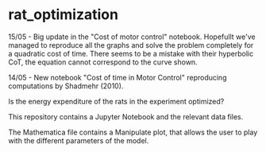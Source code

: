 # rat_optimization

15/05 - Big update in the "Cost of motor control" notebook. Hopefullt we've managed to reproduce all the graphs and solve the problem completely for a quadratic cost of time. There seems to be a mistake with their hyperbolic CoT, the equation cannot correspond to the curve shown. 

14/05 - New notebook "Cost of time in Motor Control" reproducing computations by Shadmehr (2010). 



Is the energy expenditure of the rats in the experiment optimized?

This repository contains a Jupyter Notebook and the relevant data files. 

The Mathematica file contains a Manipulate plot, that allows the user to play with the different parameters of the model. 
